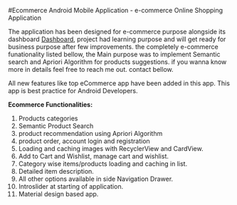 #Ecommerce Android Mobile Application -    e-commerce Online Shopping Application  

The application has been designed for e-commerce purpose alongside its dashboard [Dashboard](https://github.com/KaramSingh-09/E-Commerce-Dashboard), project had learning purpose and will get ready for business purpose after few improvements. the completely e-commerce funationality listed bellow, the Main purpose was to implement Semantic search and Apriori Algorithm for products suggestions. if you wanna know more in details feel free to reach me out. contact bellow. 



All new features like top eCommerce app have been added in this app. This app is best practice for Android Developers.




<b>Ecommerce Functionalities:</b>

1. Products categories 
2. Semantic Product Search 
3. product recommendation using Apriori Algorithm 
4. product order, account login and registration
5. Loading and caching images with RecyclerView and CardView.
6. Add to Cart and Wishlist, manage cart and wishlist.
7. Category wise items/products loading and caching in list.
8. Detailed item description.
9. All other options available in side Navigation Drawer.
10. Introslider at starting of application.
11. Material design based app.




